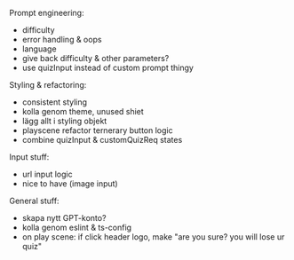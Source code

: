 Prompt engineering:

- difficulty
- error handling & oops
- language
- give back difficulty & other parameters?
- use quizInput instead of custom prompt thingy

Styling & refactoring:

- consistent styling
- kolla genom theme, unused shiet
- lägg allt i styling objekt
- playscene refactor ternerary button logic
- combine quizInput & customQuizReq states

Input stuff:

- url input logic
- nice to have (image input)

General stuff:

- skapa nytt GPT-konto?
- kolla genom eslint & ts-config
- on play scene: if click header logo, make "are you sure? you will lose ur quiz"
